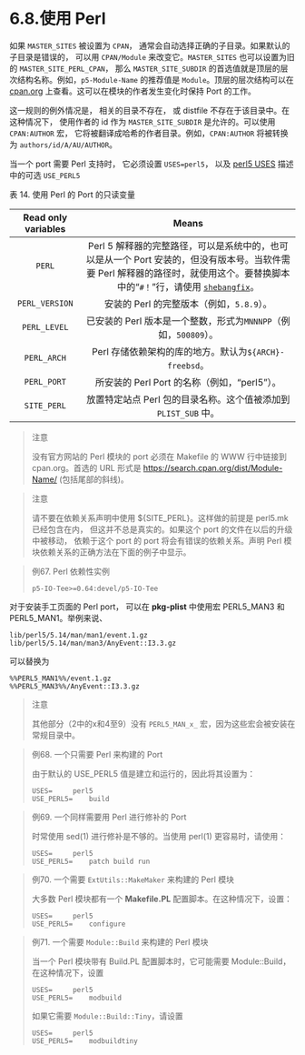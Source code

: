 # 6.8.使用 Perl

如果 `MASTER_SITES` 被设置为 `CPAN`， 通常会自动选择正确的子目录。如果默认的子目录是错误的， 可以用 `CPAN/Module` 来改变它。`MASTER_SITES` 也可以设置为旧的 `MASTER_SITE_PERL_CPAN`， 那么 `MASTER_SITE_SUBDIR` 的首选值就是顶层的层次结构名称。例如，`p5-Module-Name` 的推荐值是 `Module`。顶层的层次结构可以在 [cpan.org](https://cpan.org/modules/by-module/) 上查看。这可以在模块的作者发生变化时保持 Port 的工作。

这一规则的例外情况是， 相关的目录不存在， 或 distfile 不存在于该目录中。在这种情况下， 使用作者的 id 作为 `MASTER_SITE_SUBDIR` 是允许的。可以使用 `CPAN:AUTHOR` 宏， 它将被翻译成哈希的作者目录。例如，`CPAN:AUTHOR` 将被转换为 `authors/id/A/AU/AUTHOR`。

当一个 port 需要 Perl 支持时， 它必须设置 `USES=perl5`， 以及 [perl5 USES](https://docs.freebsd.org/en/books/porters-handbook/book/#uses-perl5) 描述中的可选 `USE_PERL5`

表 14. 使用 Perl 的 Port 的只读变量

| Read only variables |                            Means                             |
| :-----------------: | :----------------------------------------------------------: |
|       `PERL`        | Perl 5 解释器的完整路径，可以是系统中的，也可以是从一个 Port 安装的，但没有版本号。当软件需要 Perl 解释器的路径时，就使用这个。要替换脚本中的“`#！`”行，请使用 [`shebangfix`](https://docs.freebsd.org/en/books/porters-handbook/book/#uses-shebangfix)。 |
|   `PERL_VERSION`    |          安装的 Perl 的完整版本（例如，`5.8.9`）。           |
|    `PERL_LEVEL`     | 已安装的 Perl 版本是一个整数，形式为`MNNNPP`（例如，`500809`）。 |
|     `PERL_ARCH`     |    Perl 存储依赖架构的库的地方。默认为`${ARCH}-freebsd`。    |
|     `PERL_PORT`     |         所安装的 Perl  Port 的名称（例如，“perl5”）。          |
|     `SITE_PERL`     | 放置特定站点 Perl 包的目录名称。这个值被添加到 `PLIST_SUB` 中。 |

> 注意
>
> 没有官方网站的 Perl 模块的 port 必须在 Makefile 的 WWW 行中链接到 cpan.org。首选的 URL 形式是 https://search.cpan.org/dist/Module-Name/ (包括尾部的斜线)。

> 注意
>
> 请不要在依赖关系声明中使用 ${SITE_PERL}。这样做的前提是 perl5.mk 已经包含在内， 但这并不总是真实的。如果这个 port 的文件在以后的升级中被移动， 依赖于这个 port 的 port 将会有错误的依赖关系。声明 Perl 模块依赖关系的正确方法在下面的例子中显示。

> 例67. Perl 依赖性实例
>
> ```shell-session
> p5-IO-Tee>=0.64:devel/p5-IO-Tee
> ```

对于安装手工页面的 Perl port， 可以在 **pkg-plist** 中使用宏 PERL5_MAN3 和 PERL5_MAN1。举例来说、

```shell-session
lib/perl5/5.14/man/man1/event.1.gz
lib/perl5/5.14/man/man3/AnyEvent::I3.3.gz
```

可以替换为

```shell-session
%%PERL5_MAN1%%/event.1.gz
%%PERL5_MAN3%%/AnyEvent::I3.3.gz
```

> 注意
>
> 其他部分（2中的x和4至9）没有 `PERL5_MAN_x_` 宏，因为这些宏会被安装在常规目录中。

> 例68. 一个只需要 Perl 来构建的 Port 
>
> 由于默认的 USE_PERL5 值是建立和运行的，因此将其设置为：
>
> ```shell-session
> USES=		perl5
> USE_PERL5=	build
> ```

> 例69. 一个同样需要用 Perl 进行修补的 Port 
>
> 时常使用 sed(1) 进行修补是不够的。当使用 perl(1) 更容易时，请使用：
>
> ```shell-session
> USES=		perl5
> USE_PERL5=	patch build run
> ```

> 例70. 一个需要 `ExtUtils::MakeMaker` 来构建的 Perl 模块
>
> 大多数 Perl 模块都有一个 **Makefile.PL** 配置脚本。在这种情况下，设置：
>
> ```shell-session
> USES=		perl5
> USE_PERL5=	configure
> ```

> 例71. 一个需要 `Module::Build` 来构建的 Perl 模块
>
> 当一个 Perl 模块带有 Build.PL 配置脚本时，它可能需要 Module::Build，在这种情况下，设置
>
> ```shell-session
> USES=		perl5
> USE_PERL5=	modbuild
> ```
>
> 如果它需要 `Module::Build::Tiny`，请设置
>
> ```shell-session
> USES=		perl5
> USE_PERL5=	modbuildtiny
> ```

